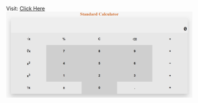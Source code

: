 Visit: <a href="https://mirez8328.github.io/StandardCalculator/">Click Here</a>
![WebView](Standard.png)

